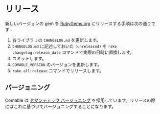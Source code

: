 # リリース

新しいバージョンの gem を [RubyGems.org] にリリースする手順は次の通りです:

1. 各ライブラリの `CHANGELOG.md` を更新します。
2. `CHANGELOG.md` に記述しておいた `(unreleased)` を `rake changelog:release_date` コマンドで実際の日時に置換します。
3. コミットします。
4. `COMABLE_VERSION` のバージョンを更新します。
5. `rake all:release` コマンドでリリースします。

[RubyGems.org]: https://rubygems.org/

## バージョニング

Comable は [セマンティック バージョニング] を採用しています。リリースの際にはこれに基づいてバージョニングすることになります。

[セマンティック バージョニング]: http://semver.org/lang/ja/
